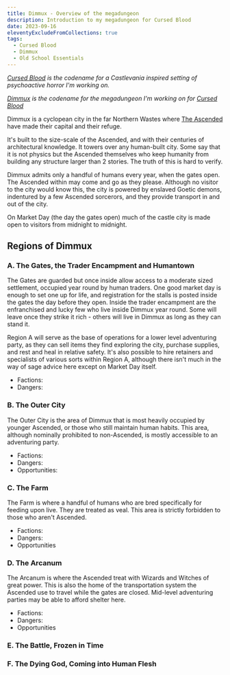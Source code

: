 ```yaml
---
title: Dimmux - Overview of the megadungeon
description: Introduction to my megadungeon for Cursed Blood
date: 2023-09-16
eleventyExcludeFromCollections: true
tags:
  - Cursed Blood
  - Dimmux
  - Old School Essentials
---
```


_[Cursed Blood](/tags/cursed-blood/) is the codename for a Castlevania inspired setting of psychoactive horror I'm working on._

_[Dimmux](/tags/dimmux/) is the codename for the megadungeon I'm working on for [Cursed Blood](/tags/cursed-blood/)_

Dimmux is a cyclopean city in the far Northern Wastes where [The Ascended](/posts/cursed-blood-ascended) have made their capital and their refuge.

It's built to the size-scale of the Ascended, and with their centuries of architectural knowledge. It towers over any human-built city. Some say that it is not physics but the Ascended themselves who keep humanity from building any structure larger than 2 stories. The truth of this is hard to verify.

Dimmux admits only a handful of humans every year, when the gates open. The Ascended within may come and go as they please. Although no visitor to the city would know this, the city is powered by enslaved Goetic demons, indentured by a few Ascended sorcerors, and they provide transport in and out of the city.

On Market Day (the day the gates open) much of the castle city is made open to visitors from midnight to midnight.

## Regions of Dimmux

### A. The Gates, the Trader Encampment and Humantown

The Gates are guarded but once inside allow access to a moderate sized settlement, occupied year round by human traders. One good market day is enough to set one up for life, and registration for the stalls is posted inside the gates the day before they open. Inside the trader encampment are the enfranchised and lucky few who live inside Dimmux year round. Some will leave once they strike it rich - others will live in Dimmux as long as they can stand it.

Region A will serve as the base of operations for a lower level adventuring party, as they can sell items they find exploring the city, purchase supplies, and rest and heal in relative safety. It's also possible to hire retainers and specialists of various sorts within Region A, although there isn't much in the way of sage advice here except on Market Day itself.

- Factions:
- Dangers:

### B. The Outer City

The Outer City is the area of Dimmux that is most heavily occupied by younger Ascended, or those who still maintain human habits. This area, although nominally prohibited to non-Ascended, is mostly accessible to an adventuring party.

- Factions:
- Dangers:
- Opportunities:

### C. The Farm

The Farm is where a handful of humans who are bred specifically for feeding upon live. They are treated as veal. This area is strictly forbidden to those who aren't Ascended.

- Factions:
- Dangers:
- Opportunities

### D. The Arcanum

The Arcanum is where the Ascended treat with Wizards and Witches of great power. This is also the home of the transportation system the Ascended use to travel while the gates are closed. Mid-level adventuring parties may be able to afford shelter here.

- Factions:
- Dangers:
- Opportunities

### E. The Battle, Frozen in Time

### F. The Dying God, Coming into Human Flesh
